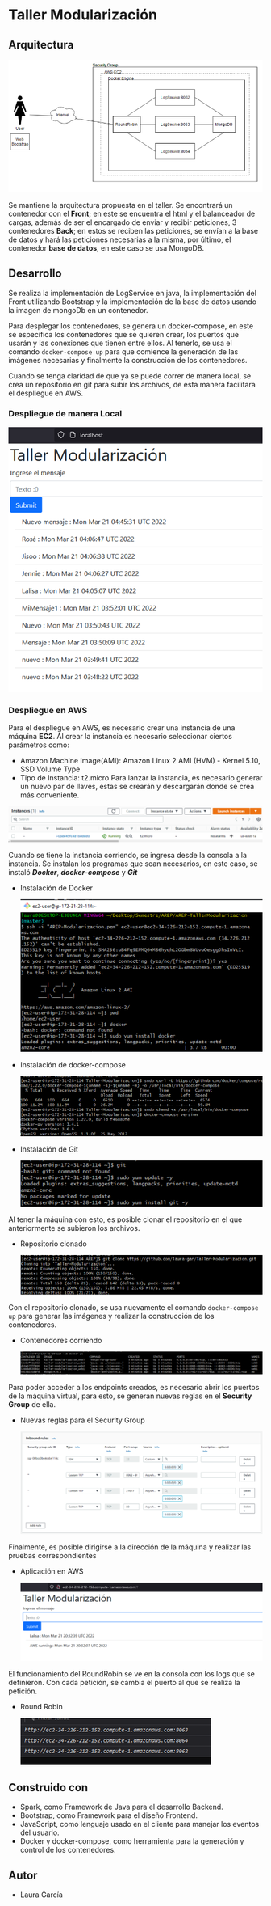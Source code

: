 # Taller Modularización

## Arquitectura

![](img/architecture.png)

Se mantiene la arquitectura propuesta en el taller. Se encontrará un contenedor
con el **Front**; en este se encuentra el html y el balanceador de cargas, además de 
ser el encargado de enviar y recibir peticiones, 3 contenedores **Back**; en estos se
reciben las peticiones, se envían a la base de datos y hará las peticiones necesarias
a la misma, por último, el contenedor **base de datos**, en este caso se usa MongoDB. 

## Desarrollo 

Se realiza la implementación de LogService en java, la implementación del Front utilizando
Bootstrap y la implementación de la base de datos usando la imagen de mongoDb en un contenedor. 

Para desplegar los contenedores, se genera un docker-compose, en este se especifica los contenedores
que se quieren crear, los puertos que usarán y las conexiones que tienen entre ellos. 
Al tenerlo, se usa el comando `docker-compose up` para que comience la generación de las imágenes
necesarias y finalmente la construcción de los contenedores. 

Cuando se tenga claridad de que ya se puede correr de manera local, se crea un repositorio en 
git para subir los archivos, de esta manera facilitara el despliegue en AWS. 

### Despliegue de manera Local

![](img/RunningLocal.png)

### Despliegue en AWS

Para el despliegue en AWS, es necesario crear una instancia de una máquina **EC2**. Al crear la instancia es 
necesario seleccionar ciertos parámetros como: 
- Amazon Machine Image(AMI): Amazon Linux 2 AMI (HVM) - Kernel 5.10, SSD Volume Type
- Tipo de Instancia: t2.micro
 Para lanzar la instancia, es necesario generar un nuevo par de llaves, estas se crearán y descargarán donde se crea
más conveniente. 

![](img/instance.png)


Cuando se tiene la instancia corriendo, se ingresa desde la consola a la instancia. Se instalan 
los programas que sean necesarios, en este caso, se instaló **_Docker_**, **_docker-compose_** y **_Git_**

- Instalación de Docker

  ![](img/installDocker.png)

- Instalación de docker-compose

  ![](img/installDockerCompose.png)

- Instalación de Git

  ![](img/installGit.png)


Al tener la máquina con esto, es posible clonar el repositorio en el que anteriormente
se subieron los archivos. 

- Repositorio clonado

  ![](img/gitClone.png)

Con el repositorio clonado, se usa nuevamente el comando `docker-compose up` para generar 
las imágenes y realizar la construcción de los contenedores. 

- Contenedores corriendo

  ![](img/containers.png)

Para poder acceder a los endpoints creados, es necesario abrir los puertos de la máquina 
virtual, para esto, se generan nuevas reglas en el **Security Group** de ella. 

- Nuevas reglas para el Security Group

  ![](img/securityGroup.png)

Finalmente, es posible dirigirse a la dirección de la máquina y realizar las pruebas correspondientes

- Aplicación en AWS

  ![](img/runningAWS.png)

El funcionamiento del RoundRobin se ve en la consola con los logs que se 
definieron. Con cada petición, se cambia el puerto al que se realiza la 
petición. 
 
- Round Robin

  ![](img/roundRobin.png)


## Construido con
- Spark, como Framework de Java para el desarrollo Backend.
- Bootstrap, como Framework para el diseño Frontend.
- JavaScript, como lenguaje usado en el cliente para manejar los eventos del usuario. 
- Docker y docker-compose, como herramienta para la generación y control de los contenedores. 


## Autor
-  Laura García 
